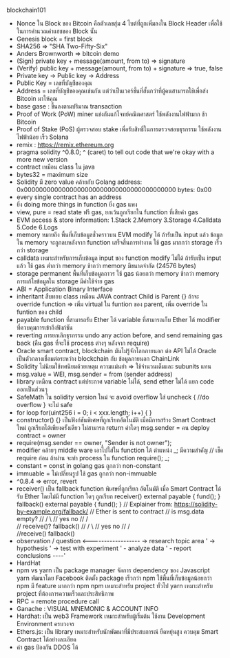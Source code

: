 blockchain101

- Nonce ใน Block ของ Bitcoin คือตัวเลขสุ่ม 4 ไบต์ที่ถูกเพิ่มลงใน Block Header เพื่อใช้ในการคำนวณค่าแฮชของ Block นั้น
- Genesis block = first block
- SHA256 => "SHA Two-Fifty-Six"
- Anders Brownworth => bitcoin demo
- (Sign) private key + message(amount, from to) => signature
- (Verify) public key + message(amount, from to) + signature => true, false
- Private key -> Public key -> Address
- Public Key = เลขที่บัญชีของคุณ
- Address = เลขที่บัญชีของคุณเช่นกัน แต่ว่าเป็นเวอร์ชั่นที่สั้นกว่าที่ผู้คนสามารถใช้เพื่อส่ง Bitcoin มาให้คุณ
- base gase : ขึ้นลงตามปริมาณ transaction
- Proof of Work (PoW)
    miner แข่งกันแก้โจทย์คณิตศาสตร์
    ใช้พลังงานไฟฟ้ามาก
    ช้า
    Bitcoin
- Proof of Stake (PoS)
    ผู้ตรวจสอบ stake เพื่อรับสิทธิ์ในการตรวจสอบธุรกรรม
    ใช้พลังงานไฟฟ้าน้อย
    เร็ว
    Solana
- remix : https://remix.ethereum.org
- pragma solidity ^0.8.0; 
    ^ (caret) to tell out code that we're okay with a more new version
- contract เหมือน class ใน java
- bytes32 = maximum size
- Solidity มี zero value คล้ายกับ Golang
    address: 0x0000000000000000000000000000000000000000
    bytes: 0x00
- every single contract has an address
- ยิ่ง doing more things in function ยิ่ง gas แพง
- view, pure = read state ฟรี gas, ยกเว้นถูกเรียกใน function ที่เสียค่า gas
- EVM access & store information:
    1.Stack
    2.Memory
    3.Storage
    4.Calldata
    5.Code
    6.Logs
- memory หมายถึง พื้นที่เก็บข้อมูลชั่วคราวบน EVM
    modify ได้ ถ้ารับเป็น input แล้ว
    ข้อมูลใน memory จะถูกลบหลังจาก function เสร็จสิ้นการทำงาน
    ใช้ gas มากกว่า storage
    เร็วกว่า storage
- calldata
    เหมาะสำหรับการเก็บข้อมูล input ของ function
    modify ไม่ได้ ถ้ารับเป็น input แล้ว
    ใช้ gas ต่ำกว่า memory
    ช้ากว่า memory
    มีขนาดจำกัด (24576 bytes)
- storage
    permanent พื้นที่เก็บข้อมูลถาวร
    ใช้ gas น้อยกว่า memory
    ช้ากว่า memory
    การแก้ไขข้อมูลใน storage มีค่าใช้จ่าย gas
- ABI = Application Binary Interface
- inheritant สืบทอบ class เหมือน JAVA
    contract Child is Parent {}
    ถ้าจะ override function => เพิ่ม virtual ใน funtion ของ parent, เพิ่ม override ใน funtion ของ child
- payable
    function ที่สามารถรับ Ether ได้
    variable ที่สามารถเก็บ Ether ได้
    modifier ที่ควบคุมการเข้าถึงฟังก์ชัน
- reverting
    การยกเลิกธุรกรรม 
    undo any action before, and send remaining gas back (คืน gas ที่จะใช้ process ต่างๆ หลังจาก require)
- Oracle
    smart contract, blockchain มันไม่รู้จักโลกภายนอก ต่อ API ไม่ได้
    Oracle เป็นตัวกลางเชื่อมต่อระหว่าง blockchain กับ ข้อมูลภายนอก
    ChainLink
- Solidity ไม่นิยมใช้ทศนิยมด้วยเหตุผ ความแม่นยำ => ใช้จำนวนเต็มและ subunits แทน
- msg.value = WEI, msg.sender = from (sender address)
- library
    เหมือน contract แต่ประกาศ variable ไม่ได้, send ether ไม่ได้
    แยก code ออกเป็นส่วนๆ
- SafeMath ใน solidity version ใหม่ จะ avoid overflow
    ใส่ uncheck { //do overflow } จะไม่ safe
- for loop
    for(uint256 i = 0; i < xxx.length; i++) {
        <!-- do something -->
    }
- constructor() {}
    เป็นฟังก์ชันพิเศษที่ถูกเรียกอัตโนมัติ เมื่อมีการสร้าง Smart Contract ใหม่
    ถูกเรียกได้เพียงครั้งเดียว
    ไม่สามารถ return ค่าใดๆ
    msg.sender = คน deploy contract = owner
- require(msg.sender == owner, "Sender is not owner");
- modifier คล้ายๆ middle ware เอาไปใส่ใน function ได้
    ตำแหน่ง _; มีความสำคัญ
        // เช็ค require ก่อน ถ้าผ่าน จะทำ process ใน function
        require();
        _;
- constant = const in golang
    gas ถูกกว่า non-constant 
- immuable = ไม่เปลี่ยนรูป ใช้ gas ถูกกว่า non-immuable
- ^0.8.4 => error, revert
- receiver()
    เป็น fallback function พิเศษที่ถูกเรียก อัตโนมัติ เมื่อ Smart Contract ได้รับ Ether โดยไม่มี function ใดๆ ถูกเรียก
    receiver() external payable { 
        fund();
    }
    fallback() external payable { 
        fund();
    }
    // Explainer from: https://solidity-by-example.org/fallback/
    // Ether is sent to contract
    //      is msg.data empty?
    //          /   \ 
    //         yes  no
    //         /     \
    //    receive()?  fallback() 
    //     /   \ 
    //   yes   no
    //  /        \
    //receive()  fallback()
- observation / question   <------------------
    -> research topic area                   '
        -> hypothesis                        '
            -> test with experiment          '
                - analyze data               '
                    - report conclusions ----'
- HardHat
- npm vs yarn
    เป็น package manager จัดการ dependency ของ Javascript
    yarn พัฒนาโดย Facebook
        ติดตั้ง package เร็วกว่า npm
        ใช้พื้นที่เก็บข้อมูลน้อยกว่า npm
        มี feature มากกว่า npm
    npm เหมาะสำหรับ project ทั่วไป
    yarn เหมาะสำหรับ project ที่ต้องการความเร็วและประสิทธิภาพ
- RPC = remote procedure call
- Ganache : VISUAL MNEMONIC & ACCOUNT INFO
- Hardhat:
    เป็น web3 Framework
    เหมาะสำหรับผู้เริ่มต้น ใช้งาน Development Environment ครบวงจร
- Ethers.js:
    เป็น library
    เหมาะสำหรับนักพัฒนาที่มีประสบการณ์ ยืดหยุ่นสูง ควบคุม Smart Contract ได้อย่างละเอียด
- ค่า gas ป้องกัน ​DDOS ได้